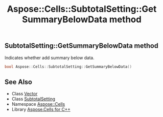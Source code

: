 ﻿---
title: Aspose::Cells::SubtotalSetting::GetSummaryBelowData method
linktitle: GetSummaryBelowData
second_title: Aspose.Cells for C++ API Reference
description: 'Aspose::Cells::SubtotalSetting::GetSummaryBelowData method. Indicates whether add summary below data in C++.'
type: docs
weight: 900
url: /cpp/aspose.cells/subtotalsetting/getsummarybelowdata/
---
## SubtotalSetting::GetSummaryBelowData method


Indicates whether add summary below data.

```cpp
bool Aspose::Cells::SubtotalSetting::GetSummaryBelowData()
```

## See Also

* Class [Vector](../../vector/)
* Class [SubtotalSetting](../)
* Namespace [Aspose::Cells](../../)
* Library [Aspose.Cells for C++](../../../)
